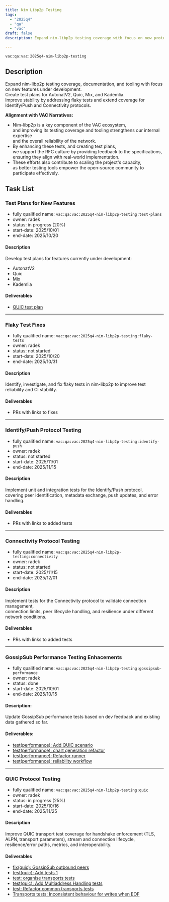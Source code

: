 ```yaml
---
title: Nim Libp2p Testing
tags:
  - "2025q4"
  - "qa"
  - "vac"  
draft: false  
description: Expand nim-libp2p testing coverage with focus on new protocols, test plans, and stability improvements. 

---
```


`vac:qa:vac:2025q4-nim-libp2p-testing`

## Description
Expand nim-libp2p testing coverage, documentation, and tooling with focus on new features under development.  
Create test plans for AutonatV2, Quic, Mix, and Kademlia.  
Improve stability by addressing flaky tests and extend coverage for Identify/Push and Connectivity protocols.

**Alignment with VAC Narratives:**
* Nim-libp2p is a key component of the VAC ecosystem,  
  and improving its testing coverage and tooling strengthens our internal expertise  
  and the overall reliability of the network.  
* By enhancing these tests, and creating test plans,  
  we support the RFC culture by providing feedback to the specifications,  
  ensuring they align with real-world implementation.  
* These efforts also contribute to scaling the project's capacity,  
  as better testing tools empower the open-source community to participate effectively.  

## Task List

### Test Plans for New Features

* fully qualified name: `vac:qa:vac:2025q4-nim-libp2p-testing:test-plans`
* owner: radek
* status: in progress (20%)
* start-date: 2025/10/01
* end-date: 2025/10/20

#### Description
Develop test plans for features currently under development:  
- AutonatV2  
- Quic  
- Mix  
- Kademlia  

#### Deliverables
- [QUIC test plan](https://www.notion.so/QUIC-28b8f96fb65c8018b6cdc21882cfd98a)

---

### Flaky Test Fixes

* fully qualified name: `vac:qa:vac:2025q4-nim-libp2p-testing:flaky-tests`
* owner: radek
* status: not started
* start-date: 2025/10/20
* end-date: 2025/10/31

#### Description
Identify, investigate, and fix flaky tests in nim-libp2p to improve test reliability and CI stability.

#### Deliverables
* PRs with links to fixes

---

### Identify/Push Protocol Testing

* fully qualified name: `vac:qa:vac:2025q4-nim-libp2p-testing:identify-push`
* owner: radek
* status: not started
* start-date: 2025/11/01
* end-date: 2025/11/15

#### Description
Implement unit and integration tests for the Identify/Push protocol,  
covering peer identification, metadata exchange, push updates, and error handling.

#### Deliverables
* PRs with links to added tests

---

### Connectivity Protocol Testing

* fully qualified name: `vac:qa:vac:2025q4-nim-libp2p-testing:connectivity`
* owner: radek
* status: not started
* start-date: 2025/11/15
* end-date: 2025/12/01

#### Description
Implement tests for the Connectivity protocol to validate connection management,  
connection limits, peer lifecycle handling, and resilience under different network conditions.

#### Deliverables
* PRs with links to added tests

---

### GossipSub Performance Testing Enhacements

* fully qualified name: `vac:qa:vac:2025q4-nim-libp2p-testing:gossipsub-performance`
* owner: radek
* status: done
* start-date: 2025/10/01
* end-date: 2025/10/15

#### Description: 
Update GossipSub performance tests based on dev feedback and existing data gathered so far.

#### Deliverables:
- [test(performance): Add QUIC scenario](https://github.com/vacp2p/nim-libp2p/pull/1631)
- [test(performance): chart generation refactor](https://github.com/vacp2p/nim-libp2p/pull/1718)
- [test(performance): Refactor runner](https://github.com/vacp2p/nim-libp2p/pull/1735)
- [test(performance): reliability workflow](https://github.com/vacp2p/nim-libp2p/pull/1729)

---

### QUIC Protocol Testing

* fully qualified name: `vac:qa:vac:2025q4-nim-libp2p-testing:quic`
* owner: radek
* status: in progress (25%)
* start-date: 2025/10/16
* end-date: 2025/11/25

#### Description
Improve QUIC transport test coverage for handshake enforcement (TLS, ALPN, transport parameters), 
stream and connection lifecycle, resilience/error paths, metrics, and interoperability.

#### Deliverables
- [fix(quic): GossipSub outbound peers](https://github.com/vacp2p/nim-libp2p/pull/1768)
- [test(quic): Add tests 1](https://github.com/vacp2p/nim-libp2p/pull/1772)
- [test: organise transports tests](https://github.com/vacp2p/nim-libp2p/pull/1776)
- [test(quic): Add Multiaddress Handling tests](https://github.com/vacp2p/nim-libp2p/pull/1784)
- [test: Refactor common transports tests](https://github.com/vacp2p/nim-libp2p/pull/1786)
- [Transports tests: Inconsistent behaviour for writes when EOF](https://github.com/vacp2p/nim-libp2p/issues/1788)